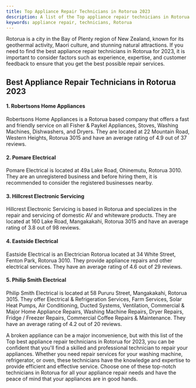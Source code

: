 ```yaml
---
title: Top Appliance Repair Technicians in Rotorua 2023
description: A list of the Top appliance repair technicians in Rotorua for 2023.
keywords: appliance repair, technicians, Rotorua
---
```



Rotorua is a city in the Bay of Plenty region of New Zealand, known for its geothermal activity, Maori culture, and stunning natural attractions. If you need to find the best appliance repair technicians in Rotorua for 2023, it is important to consider factors such as experience, expertise, and customer feedback to ensure that you get the best possible repair services.

## Best Appliance Repair Technicians in Rotorua 2023

#### 1. Robertsons Home Appliances

Robertsons Home Appliances is a Rotorua based company that offers a fast and friendly service on all Fisher & Paykel Appliances, Stoves, Washing Machines, Dishwashers, and Dryers. They are located at 22 Mountain Road, Western Heights, Rotorua 3015 and have an average rating of 4.9 out of 37 reviews.

#### 2. Pomare Electrical

Pomare Electrical is located at 49a Lake Road, Ohinemutu, Rotorua 3010. They are an unregistered business and before hiring them, it is recommended to consider the registered businesses nearby. 

#### 3. Hillcrest Electronic Servicing

Hillcrest Electronic Servicing is based in Rotorua and specializes in the repair and servicing of domestic AV and whiteware products. They are located at 160 Lake Road, Mangakakahi, Rotorua 3015 and have an average rating of 3.8 out of 98 reviews.

#### 4. Eastside Electrical

Eastside Electrical is an Electrician Rotorua located at 34 White Street, Fenton Park, Rotorua 3010. They provide appliance repairs and other electrical services. They have an average rating of 4.6 out of 29 reviews.

#### 5. Philip Smith Electrical

Philip Smith Electrical is located at 58 Pururu Street, Mangakakahi, Rotorua 3015. They offer Electrical & Refrigeration Services, Farm Services, Solar Heat Pumps, Air Conditioning, Ducted Systems, Ventilation, Commercial & Major Home Appliance Repairs, Washing Machine Repairs, Dryer Repairs, Fridge / Freezer Repairs, Commercial Coffee Repairs & Maintenance. They have an average rating of 4.2 out of 20 reviews.




A broken appliance can be a major inconvenience, but with this list of the Top best appliance repair technicians in Rotorua for 2023, you can be confident that you'll find a skilled and professional technician to repair your appliances. Whether you need repair services for your washing machine, refrigerator, or oven, these technicians have the knowledge and expertise to provide efficient and effective service. Choose one of these top-notch technicians in Rotorua for all your appliance repair needs and have the peace of mind that your appliances are in good hands.
